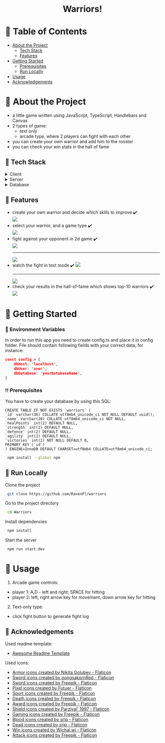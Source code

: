 <div align="center">  
  <h1>Warriors!</h1>  
</div>  
<!-- Table of Contents -->  

# :notebook_with_decorative_cover: Table of Contents

- [About the Project](#star2-about-the-project)
    * [Tech Stack](#space_invader-tech-stack)
    * [Features](#dart-features)
- [Getting Started](#toolbox-getting-started)
    * [Prerequisites](#bangbang-prerequisites)
    * [Run Locally](#running-run-locally)
- [Usage](#eyes-usage)
- [Acknowledgements](#gem-acknowledgements)

# :star2: About the Project

* a little game written using JavaScript, TypeScript, Handlebars and Canvas
* 2 types of game:
  - text only
  - arcade type, where 2 players can fight with each other
* you can create your own warrior and add him to the rooster
* you can check your win stats in the hall of fame

## :space_invader: Tech Stack

<details>  
  <summary>Client</summary>  
  <ul>  
    <li>JavaScript</li>
    <li>HTML Canvas</li>
    <li>Handlebars</li>  
    <li>Skeleton</li>

  </ul>  
</details>  
<details>  
  <summary>Server</summary>  
  <ul>  
    <li>Express</li>  
    <li>Typescript</li>
  </ul>  
</details>  

<details>  
<summary>Database</summary>  
  <ul>  
    <li>MySQL</li>  
  </ul>  
</details>  

<!-- Features -->  

## :dart: Features

- create your own warrior and decide which skills to improve :heavy_check_mark: <br>
  <img src="./utils/images/create-warrior.jpg"/>
- select your warrior, and a game type :heavy_check_mark: <br>
  <img src="./utils/images/home.jpg"/>
- fight against your opponent in 2d game :heavy_check_mark: <br>
  <img src="./utils/images/arena.jpg"/>
  <hr>
  <img src="./utils/images/arena-death.jpg"/>
- watch the fight in text mode :heavy_check_mark:
  <img src="./utils/images/text-arena.jpg"/>
  <hr>
  <img src="./utils/images/text-arena-2.jpg"/>
- check your results in the hall-of-fame which shows top-10 warriors :heavy_check_mark: <br>
  <img src="./utils/images/hall-of-fame.jpg"/>

# :toolbox: Getting Started

### :key: Environment Variables

In order to run this app you need to create config.ts and place it in config folder. File should contain following
fields with your correct data, for instance:

```json  
const config = {  
    dbHost: 'localhost',  
    dbUser: 'user',  
    dbDatabase: 'yourDatabaseName',
}
```

<!-- Prerequisites -->  

### :bangbang: Prerequisites

You have to create your database by using this SQL:

```
CREATE TABLE IF NOT EXISTS `warriors` (
`id` varchar(36) COLLATE utf8mb4_unicode_ci NOT NULL DEFAULT uuid(),
`name` varchar(20) COLLATE utf8mb4_unicode_ci NOT NULL,
`healPoints` int(2) DEFAULT NULL,
`strength` int(2) DEFAULT NULL,
`defence` int(2) DEFAULT NULL,
`agility` int(2) DEFAULT NULL,
`victories` int(2) NOT NULL DEFAULT 0,
PRIMARY KEY (`id`)
) ENGINE=InnoDB DEFAULT CHARSET=utf8mb4 COLLATE=utf8mb4_unicode_ci;
```

```bash  
 npm install --global npm  
```  

<!-- Run Locally -->  

## :running: Run Locally

Clone the project

```bash  
 git clone https://github.com/RavenPl/warriors
```  

Go to the project directory

```bash  
 cd Warriors 
```  

Install dependencies

```bash  
 npm install  
```  

Start the server

```bash  
 npm run start:dev
```  

<!-- Usage -->  

# :eyes: Usage

1. Arcade game controls:

* player 1: A,D - left and right; SPACE for hitting
* player 2: left, right arrow key for movement, down arrow key for hitting

2. Text-only type:

* click fight button to generate fight log

<!-- Acknowledgments -->

## :gem: Acknowledgements

Used readme template:

- [Awesome Readme Template](https://github.com/Louis3797/awesome-readme-template)

Used icons:

* <a href="https://www.flaticon.com/free-icons/armor" title="armor icons">Armor icons created by Nikita Golubev -
  Flaticon</a>
* <a href="https://www.flaticon.com/free-icons/sword" title="sword icons">Sword icons created by pongsakornRed -
  Flaticon</a>
* <a href="https://www.flaticon.com/free-icons/sword" title="sword icons">Sword icons created by Freepik - Flaticon</a>
* <a href="https://www.flaticon.com/free-icons/pixel" title="pixel icons">Pixel icons created by Futuer - Flaticon</a>
* <a href="https://www.flaticon.com/free-icons/sport" title="sport icons">Sport icons created by Freepik - Flaticon</a>
* <a href="https://www.flaticon.com/free-icons/death" title="death icons">Death icons created by Freepik - Flaticon</a>
* <a href="https://www.flaticon.com/free-icons/award" title="award icons">Award icons created by Freepik - Flaticon</a>
* <a href="https://www.flaticon.com/free-icons/shield" title="shield icons">Shield icons created by Parzival’ 1997 -
  Flaticon</a>
* <a href="https://www.flaticon.com/free-icons/gaming" title="gaming icons">Gaming icons created by Freepik -
  Flaticon</a>
* <a href="https://www.flaticon.com/free-icons/blood" title="blood icons">Blood icons created by srip - Flaticon</a>
* <a href="https://www.flaticon.com/free-icons/dead" title="dead icons">Dead icons created by srip - Flaticon</a>
* <a href="https://www.flaticon.com/free-icons/win" title="win icons">Win icons created by Wichai.wi - Flaticon</a>
* <a href="https://www.flaticon.com/free-icons/attack" title="attack icons">Attack icons created by Freepik -
  Flaticon</a>
